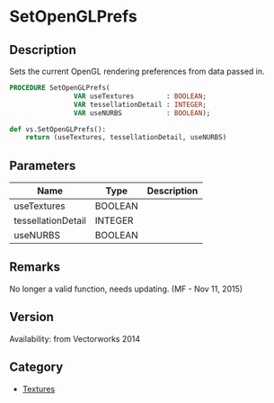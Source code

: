# SetOpenGLPrefs

## Description
Sets the current OpenGL rendering preferences from data passed in.

```pascal
PROCEDURE SetOpenGLPrefs(
				VAR useTextures        : BOOLEAN;
				VAR tessellationDetail : INTEGER;
				VAR useNURBS           : BOOLEAN);
```

```python
def vs.SetOpenGLPrefs():
    return (useTextures, tessellationDetail, useNURBS)
```

## Parameters
|Name|Type|Description|
|---|---|---|
|useTextures|BOOLEAN|   |
|tessellationDetail|INTEGER|   |
|useNURBS|BOOLEAN|   |

## Remarks
No longer a valid function, needs updating. (MF - Nov 11, 2015)

## Version
Availability: from Vectorworks 2014

## Category
* [Textures](../Categories/Textures.md)
